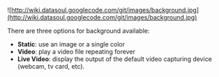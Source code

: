 ![http://wiki.datasoul.googlecode.com/git/images/background.jpg](http://wiki.datasoul.googlecode.com/git/images/background.jpg)

There are three options for background available:

  * **Static**: use an image or a single color
  * **Video**: play a video file repeating forever
  * **Live Video**: display the output of the default video capturing device (webcam, tv card, etc).